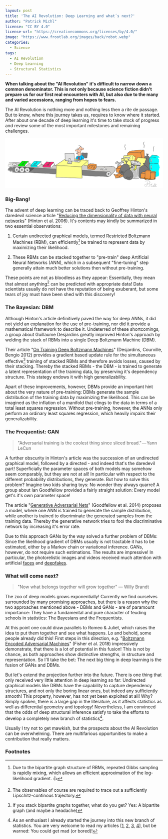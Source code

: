 ```yaml
---
layout: post
title: 'The AI Revolution: Deep Learning and what´s next?'
author: "Patrick Michl"
license: "CC BY 4.0"
license-url: "https://creativecommons.org/licenses/by/4.0/"
image: "https://www.frootlab.org/images/back/robot.webp"
categories:
  - Science
tags:
  - AI Revolution
  - Deep Learning
  - Structural Statistics
---
```


**When talking about the "AI Revolution" it's difficult to narrow down a common
denominator. This is not only because science fiction didn't prepare us for our
first real encounters with AI, but also due to the many and varied accessions,
ranging from hopes to fears.**

The AI Revolution is nothing more and nothing less then a rite de passage. But
to know, where this journey takes us, requires to know where it started. After
about one decade of deep learning it's time to take stock of progress and review
some of the most important milestones and remaining challenges.

[![AI Revolution](/images/posts/AI-Revolution.png)](/images/posts/AI-Revolution.png)

### Big-Bang!

The advent of deep learning can be traced back to Geoffrey Hinton's  daredevil
science article "[Reducing the dimensionality of data with neural
networks](https://www.cs.toronto.edu/~hinton/science.pdf)" (Hinton et al. 2006).
It's contents may kindly be summarized in two essential observations:

1. Certain undirected graphical models, termed Restricted Boltzmann Machines
(RBM), can efficiently[^1] be trained to represent data by maximizing their
likelihood.

2. These RBMs can be stacked together to "pre-train" deep Artificial Neural
Networks (ANN), which in a subsequent "fine-tuning" step generally attain much
better solutions then without pre-training.

These points are not as bloodless as they appear: Essentially, they mean that
almost anything[^2] can be predicted with appropriate data! Data scientists
usually do not have the reputation of being exuberant, but some tears of joy
must have been shed with this discovery!

### The Bayesian: DBM

Although Hinton's article definitively paved the way for deep ANNs, it did not
yield an explanation for the use of pre-training, nor did it provide a
mathematical framework to describe it. Undeterred of these shortcomings, a group
about Guillaume Desjardins greatly improved Hinton's approach by welding the
stack of RBMs into a single Deep Boltzmann Machine (DBM).

Their article "[On Training Deep Boltzmann
Machines](https://arxiv.org/abs/1203.4416)" (Desjardins, Courville, Bengio 2012)
provides a gradient based update rule for the simultaneous effective[^3]
training of stacked RBMs and therefore avoids losses, caused by their stacking.
Thereby the stacked RBMs - the DBM - is trained to generate a latent
representation of the training data, by preserving it's dependency structure.
This stategy endows it with high generalizability.

Apart of these improvements, however, DBMs provide an important hint about the
very nature of pre-training: DBMs generate the sample distribution of the
training data by maximizing the likelihood. This can be imagined as the
inflation of a manifold that clings to the data in terms of a total least
squares regression. Without pre-training, however, the ANNs only perform an
ordinary least squares regression, which heavily impairs their generalizability.

### The Frequentist: GAN

> "Adversarial training is the coolest thing since sliced bread." — Yann LeCun

A further obscurity in Hinton's article was the succession of an undirected
graphical model, followed by a directed - and indeed that's the daredevil part!
Superficially the parameter spaces of both models may somehow seem comparably,
but they are not at all! In particular with respect to the different probability
distributions, they generate. But how to solve this problem? Imagine two kids
sharing toys: No wonder they always quarrel! A group about Ian Goodfellow
provided a fairly straight solution: Every model get's it's own parameter space!

The article "[Generative Adversarial Nets](https://arxiv.org/pdf/1406.2661.pdf)"
(Goodfellow et al. 2014) proposes a model, where one ANN is trained to generate
the sample distribution, while another is trained to discriminate the generated
samples from the training data. Thereby the generative network tries to fool the
discriminative network by increasing it's error rate.

Due to this approach GANs by the way solved a further problem of DBMs: Since the
likelihood gradient of DBMs usually is not tractable it has to be estimated,
either by a Markov chain or variational inference. GANs, however, do not require
such estimations. The results are impressive! In particular, the photorelistic
images and videos received much attention with artificial
[faces](https://thispersondoesnotexist.com/) and
[deepfakes](https://en.wikipedia.org/wiki/Deepfake).

### What will come next?

> "Now what belongs together will grow together" — Willy Brandt

The zoo of deep models grows exponentially! Currently we find ourselves
surrounded by many promising approaches, but there is a reason why the two
approaches mentioned above - DBMs and GANs - are of paramount importance: They
have a fundamental and pure character of feuding schools in statistics: The
Bayesians and the Frequentists.

At this point one could draw parallels to Romeo & Juliet, which raises the idea
to put them together and see what happens. Lo and behold, some people already
did this! First steps in this direction, e.g. "[Boltzmann Encoded Adversarial
Machines](http://physics.bu.edu/~pankajm/PY895/BEAM.pdf)" (Fisher et al. 2018)
impressively demonstrate, that there is a lot of potential in this fusion! This
is not by chance, as both approaches show distinctive strengths, in structure
and representation. So I'll take the bet: The next big thing in deep learning is
the fusion of GANs and DBMs.

But let's extend the projection further into the future. There is one thing that
only received very little attention in deep learning so far: Undirected
graphical models like DBMs have the capability to capture dependency structures,
and not only the boring linear ones, but indeed any sufficiently smooth! This
property, however, has not yet been exploited at all! Why? Simply spoken, there
is a large gap in the literature, as it affects statistics as well as
differential geometry and topology! Nevertheless, I am convinced that the odds
of deep structural inference satisfy to take the efforts to develop a completely
new branch of statistics[^4].

Usually I try not to get mawkish, but the prospects about the AI Revolution can
be overwhelming. There are multifarious opportunities to make a contribution
that really matters.

### Footnotes

[^1]: Due to the bipartite graph structure of RBMs, repeated Gibbs sampling is rapidly mixing, which allows an efficient approximation of the log-likelihood gradient. 👍
[^2]: The observables of course are required to trace out a sufficiently Lipschitz-continous trajectory.
[^3]: If you stack bipartite graphs together, what do you get? Yes: A bipartite graph (and maybe a headache)
[^4]: As an enthusiast I already started the journey into this new branch of statistics. You are very welcome to read my articles &#091;[1](https://drive.google.com/open?id=1RnRLM7WlSw63zuftRassTI18ohMjr0vE), [2](https://drive.google.com/open?id=1nkNFPLXrAigD3MsETqt5hN9VI94nLvN0), [3](https://drive.google.com/open?id=16gl2GCT5taeH9oo86SHkFKZdeTyRRwTs), [4](https://drive.google.com/open?id=1jssUKKcUFw4LfDiWqjneMKRvVFUmZffP)&#093;, but be warned: You could get mad (or bored)!
